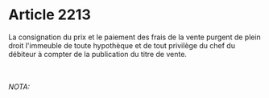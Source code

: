 # Article 2213

<p>La consignation du prix et le paiement des frais de la vente purgent de plein droit l'immeuble de toute hypothèque et de tout privilège du chef du débiteur à compter de la publication du titre de vente.</p><br/><br/><i>NOTA:</i>